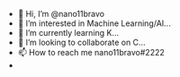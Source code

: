 - 👋 Hi, I’m @nano11bravo
- 👀 I’m interested in Machine Learning/AI...
- 🌱 I’m currently learning K...
- 💞️ I’m looking to collaborate on C...
- 📫 How to reach me nano11bravo#2222
- 

<!---
nano11bravo/nano11bravo is a ✨ special ✨ repository because its `README.md` (this file) appears on your GitHub profile.
You can click the Preview link to take a look at your changes.
--->
